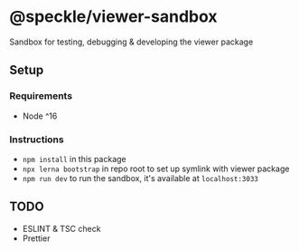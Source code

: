 # @speckle/viewer-sandbox

Sandbox for testing, debugging & developing the viewer package

## Setup

### Requirements

- Node ^16

### Instructions

- `npm install` in this package
- `npx lerna bootstrap` in repo root to set up symlink with viewer package
- `npm run dev` to run the sandbox, it's available at `localhost:3033`

## TODO

- ESLINT & TSC check
- Prettier
